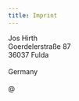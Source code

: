 ```yaml
---
title: Imprint
---
```


Jos Hirth<br>
Goerdelerstraße 87<br>
36037 Fulda<br><br>
Germany<br><br>
<span class="Email" data-user="jos.iven.hirth" data-domain="gmail.com">@</span>